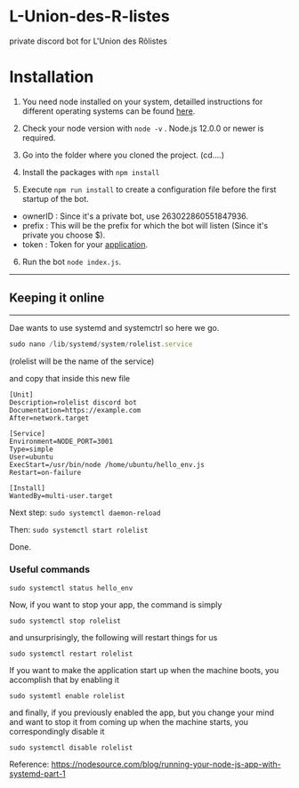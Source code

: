 # L-Union-des-R-listes
private discord bot for L'Union des Rôlistes

# Installation
1. You need node installed on your system, detailled instructions for different operating systems can be found [here](https://nodejs.org/en/download/).

2. Check your node version with ```node -v``` . Node.js 12.0.0 or newer is required.
3. Go into the folder where you cloned the project. (cd....)
4. Install the packages with ```npm install```
5. Execute ```npm run install``` to create a configuration file before the first startup of the bot.
- ownerID : Since it's a private bot, use 263022860551847936.
- prefix : This will be the prefix for which the bot will listen (Since it's private you choose $).
- token : Token for your [application](https://discord.com/developers/applications).
6. Run the bot ```node index.js```.

-----------------------------------------
## Keeping it online
-----------------------------------------
Dae wants to use systemd and systemctrl so here we go.

```js
sudo nano /lib/systemd/system/rolelist.service
```
(rolelist will be the name of the service)

and copy that inside this new file
```
[Unit]
Description=rolelist discord bot
Documentation=https://example.com
After=network.target

[Service]
Environment=NODE_PORT=3001
Type=simple
User=ubuntu
ExecStart=/usr/bin/node /home/ubuntu/hello_env.js
Restart=on-failure

[Install]
WantedBy=multi-user.target
```
Next step: ```sudo systemctl daemon-reload```

Then: ```sudo systemctl start rolelist```

Done.

### Useful commands
```sudo systemctl status hello_env```

Now, if you want to stop your app, the command is simply

```sudo systemctl stop rolelist```

and unsurprisingly, the following will restart things for us

```sudo systemctl restart rolelist```

If you want to make the application start up when the machine boots, you accomplish that by enabling it

```sudo systemtl enable rolelist```

and finally, if you previously enabled the app, but you change your mind and want to stop it from coming up when the machine starts, you correspondingly disable it

```sudo systemctl disable rolelist```

Reference: https://nodesource.com/blog/running-your-node-js-app-with-systemd-part-1
